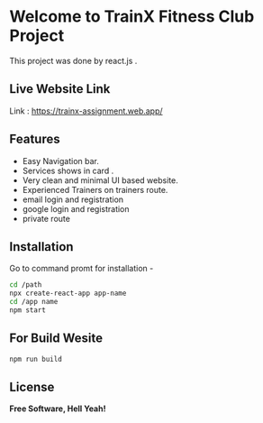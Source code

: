 # Welcome to TrainX Fitness Club Project

This project was done by react.js .


## Live Website Link
Link :  https://trainx-assignment.web.app/

## Features

- Easy Navigation bar.
- Services shows in card .
- Very clean and minimal UI based website.
- Experienced Trainers on trainers route.
- email login and registration
- google login and registration
- private route

## Installation

Go to command promt for installation -



```sh
cd /path
npx create-react-app app-name
cd /app name
npm start
```
## For Build Wesite 

```sh
npm run build 
```


## License

**Free Software, Hell Yeah!**
